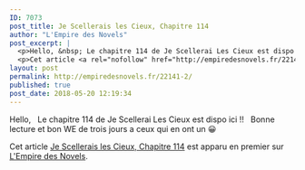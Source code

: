 ```yaml
---
ID: 7073
post_title: Je Scellerais les Cieux, Chapitre 114
author: "L'Empire des Novels"
post_excerpt: |
  <p>Hello, &nbsp; Le chapitre 114 de Je Scellerai Les Cieux est dispo ici !! &nbsp; Bonne lecture et bon WE de trois jours a ceux qui en ont un &#128512;</p>
  <p>Cet article <a rel="nofollow" href="http://empiredesnovels.fr/22141-2/">Je Scellerais les Cieux, Chapitre 114</a> est apparu en premier sur <a rel="nofollow" href="http://empiredesnovels.fr/">L'Empire des Novels</a>.</p>
layout: post
permalink: http://empiredesnovels.fr/22141-2/
published: true
post_date: 2018-05-20 12:19:34
---
```

<p>Hello, &#160; Le chapitre 114 de Je Scellerai Les Cieux est dispo ici !! &#160; Bonne lecture et bon WE de trois jours a ceux qui en ont un 😀</p>
<p>Cet article <a rel="nofollow" href="http://empiredesnovels.fr/22141-2/">Je Scellerais les Cieux, Chapitre 114</a> est apparu en premier sur <a rel="nofollow" href="http://empiredesnovels.fr/">L&#039;Empire des Novels</a>.</p>